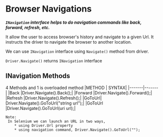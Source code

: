 # Browser Navigations

***`INavigation` interface helps to do navigation commands like back, forward, refresh, etc.***

It allow the user to access browser's history and navigate to a given Url. It instructs the driver to navigate the browser to another location.

We can use `INavigation` interface using `Navigate()` method from driver.

`Driver.Navigate()` returns `INavigation` interface

## INavigation Methods

4 Methods and 1 is overloaded method
|METHOD | SYNTAX|
|-------|-------|
|Back |Driver.Navigate().Back();|
|Forward |Driver.Navigate().Forward();|
|Refresh |Driver.Navigate().Refresh();|
|GoToUrl| Driver.Navigate().GoToUrl("string url");|
|GoToUrl |Driver.Navigate().GoToUrl(uri url);|

    Note:
     In Selenium we can launch an URL in two ways,
        * using Driver.Url property
        * using navigation command, Driver.Navigate().GoToUrl("");
